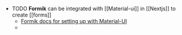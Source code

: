 - TODO **Formik** can be integrated with [[Material-ui]] in [[Nextjs]] to create [[forms]]
	- [Formik docs for setting up with Material-UI](https://formik.org/docs/examples/with-material-ui)
	-